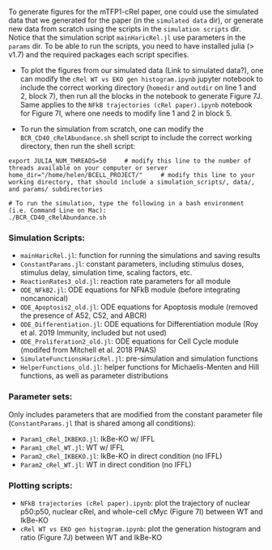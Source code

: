 To generate figures for the mTFP1-cRel paper, one could use the simulated data that we generated for the paper (in the `simulated data` dir), 
or generate new data from scratch using the scripts in the `simulation scripts` dir.
Notice that the simulation script `mainHaricRel.jl` use parameters in the `params` dir. To be able to run the scripts, you need to have installed julia (> v1.7) and the required packages each script specifies.
- To plot the figures from our simulated data (Link to simulated data?), one can modify the `cRel WT vs EKO gen histogram.ipynb` jupyter notebook to include the correct working directory (`homedir` and `outdir` on line 1 and 2, block 7), then run all the blocks in the notebook to generate Figure 7J. Same applies to the `NFkB trajectories (cRel paper).ipynb` notebook for Figure 7I, where one needs to modify line 1 and 2 in block 5.

- To run the simulation from scratch, one can modify the `BCR_CD40_cRelAbundance.sh` shell script to include the correct working directory, then run the shell script:
```
export JULIA_NUM_THREADS=50     # modify this line to the number of threads available on your computer or server
home_dir="/home/helen/BCELL_PROJECT/"     # modify this line to your working directory, that should include a simulation_scripts/, data/, and params/ subdirectories

# To run the simulation, type the following in a bash environment (i.e. Command Line on Mac):
./BCR_CD40_cRelAbundance.sh
```

### Simulation Scripts:
- `mainHaricRel.jl`: function for running the simulations and saving results
- `ConstantParams.jl`: constant parameters, including stimulus doses, stimulus delay, simulation time, scaling factors, etc.
- `ReactionRates3_old.jl`: reaction rate parameters for all module
- `ODE_NFkB2.jl`: ODE equations for NFkB module (before integrating noncanonical)
- `ODE_Apoptosis2_old.jl`: ODE equations for Apoptosis module (removed the presence of A52, C52, and ABCR)
- `ODE_Differentiation.jl`: ODE equations for Differentiation module (Roy et al. 2019 Immunity, included but not used)
- `ODE_Proliferation2_old.jl`: ODE equations for Cell Cycle module (modifed from Mitchell et al. 2018 PNAS)
- `SimulateFunctionsHaricRel.jl`: pre-simulation and simulation functions
- `HelperFunctions_old.jl`: helper functions for Michaelis-Menten and Hill functions, as well as parameter distributions

### Parameter sets:
Only includes parameters that are modified from the constant parameter file (`ConstantParams.jl` that is shared among all conditions):
- `Param1_cRel_IKBEKO.jl`: IkBe-KO w/ IFFL
- `Param1_cRel_WT.jl`: WT w/ IFFL
- `Param2_cRel_IKBEKO.jl`: IkBe-KO in direct condition (no IFFL)
- `Param2_cRel_WT.jl`: WT in direct condition (no IFFL)

### Plotting scripts:
- `NFkB trajectories (cRel paper).ipynb`: plot the trajectory of nuclear p50:p50, nuclear cRel, and whole-cell cMyc (Figure 7I) between WT and IkBe-KO
- `cRel WT vs EKO gen histogram.ipynb`: plot the generation histogram and ratio (Figure 7J) between WT and IkBe-KO
